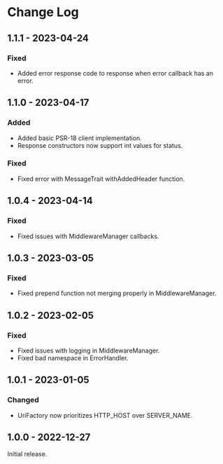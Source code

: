# Change Log

## 1.1.1 - 2023-04-24

### Fixed

- Added error response code to response when error callback has an error.

## 1.1.0 - 2023-04-17

### Added

- Added basic PSR-18 client implementation.
- Response constructors now support int values for status.

### Fixed

- Fixed error with MessageTrait withAddedHeader function.

## 1.0.4 - 2023-04-14

### Fixed

- Fixed issues with MiddlewareManager callbacks.

## 1.0.3 - 2023-03-05

### Fixed

- Fixed prepend function not merging properly in MiddlewareManager.

## 1.0.2 - 2023-02-05

### Fixed

- Fixed issues with logging in MiddlewareManager.
- Fixed bad namespace in ErrorHandler.

## 1.0.1 - 2023-01-05

### Changed

- UriFactory now prioritizes HTTP\_HOST over SERVER\_NAME.

## 1.0.0 - 2022-12-27

Initial release.
